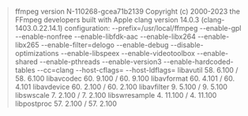 >ffmpeg version N-110268-gcea71b2139 Copyright (c) 2000-2023 the FFmpeg developers
built with Apple clang version 14.0.3 (clang-1403.0.22.14.1)
configuration: --prefix=/usr/local/ffmpeg --enable-gpl --enable-nonfree --enable-libfdk-aac --enable-libx264 --enable-libx265 --enable-filter=delogo --enable-debug --disable-optimizations --enable-libspeex --enable-videotoolbox --enable-shared --enable-pthreads --enable-version3 --enable-hardcoded-tables --cc=clang --host-cflags= --host-ldflags=
libavutil      58.  6.100 / 58.  6.100
libavcodec     60.  9.100 / 60.  9.100
libavformat    60.  4.101 / 60.  4.101
libavdevice    60.  2.100 / 60.  2.100
libavfilter     9.  5.100 /  9.  5.100
libswscale      7.  2.100 /  7.  2.100
libswresample   4. 11.100 /  4. 11.100
libpostproc    57.  2.100 / 57.  2.100
